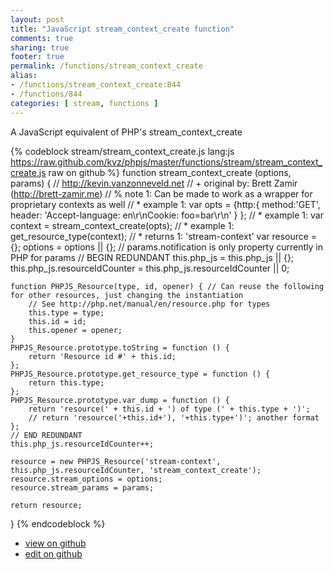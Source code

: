 ```yaml
---
layout: post
title: "JavaScript stream_context_create function"
comments: true
sharing: true
footer: true
permalink: /functions/stream_context_create
alias:
- /functions/stream_context_create:844
- /functions/844
categories: [ stream, functions ]
---
```

A JavaScript equivalent of PHP's stream_context_create
<!-- more -->
{% codeblock stream/stream_context_create.js lang:js https://raw.github.com/kvz/phpjs/master/functions/stream/stream_context_create.js raw on github %}
function stream_context_create (options, params) {
    // http://kevin.vanzonneveld.net
    // +   original by: Brett Zamir (http://brett-zamir.me)
    // %          note 1: Can be made to work as a wrapper for proprietary contexts as well
    // *     example 1: var opts = {http:{ method:'GET', header: 'Accept-language: en\r\nCookie: foo=bar\r\n' } };
    // *     example 1: var context = stream_context_create(opts);
    // *     example 1: get_resource_type(context);
    // *     returns 1: 'stream-context'
    var resource = {};
    options = options || {};
    // params.notification is only property currently in PHP for params
    // BEGIN REDUNDANT
    this.php_js = this.php_js || {};
    this.php_js.resourceIdCounter = this.php_js.resourceIdCounter || 0;

    function PHPJS_Resource(type, id, opener) { // Can reuse the following for other resources, just changing the instantiation
        // See http://php.net/manual/en/resource.php for types
        this.type = type;
        this.id = id;
        this.opener = opener;
    }
    PHPJS_Resource.prototype.toString = function () {
        return 'Resource id #' + this.id;
    };
    PHPJS_Resource.prototype.get_resource_type = function () {
        return this.type;
    };
    PHPJS_Resource.prototype.var_dump = function () {
        return 'resource(' + this.id + ') of type (' + this.type + ')';
        // return 'resource('+this.id+'), '+this.type+')'; another format
    };
    // END REDUNDANT
    this.php_js.resourceIdCounter++;

    resource = new PHPJS_Resource('stream-context', this.php_js.resourceIdCounter, 'stream_context_create');
    resource.stream_options = options;
    resource.stream_params = params;

    return resource;
}
{% endcodeblock %}
<ul>
 <li><a href="https://github.com/kvz/phpjs/blob/master/functions/stream/stream_context_create.js">view on github</a></li>
 <li><a href="https://github.com/kvz/phpjs/edit/master/functions/stream/stream_context_create.js">edit on github</a></li>
</ul>
